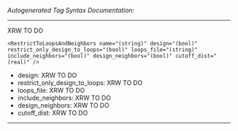 _Autogenerated Tag Syntax Documentation:_

---
XRW TO DO

```
<RestrictToLoopsAndNeighbors name="(string)" design="(bool)" restrict_only_design_to_loops="(bool)" loops_file="(string)" include_neighbors="(bool)" design_neighbors="(bool)" cutoff_dist="(real)" />
```

-   design: XRW TO DO
-   restrict_only_design_to_loops: XRW TO DO
-   loops_file: XRW TO DO
-   include_neighbors: XRW TO DO
-   design_neighbors: XRW TO DO
-   cutoff_dist: XRW TO DO

---
